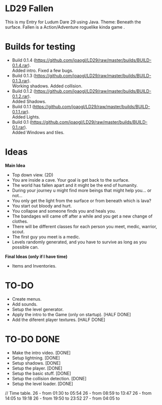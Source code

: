 LD29 Fallen
====

This is my Entry for Ludum Dare 29 using Java. Theme: Beneath the surface.
Fallen is a Action/Adventure roguelike kinda game .

Builds for testing
====
- Build 0.1.4 (https://github.com/joaogl/LD29/raw/master/builds/BUILD-0.1.4.rar). <br> 
	Added intro.
	Fixed a few bugs.
- Build 0.1.3 (https://github.com/joaogl/LD29/raw/master/builds/BUILD-0.1.3.rar). <br> 
	Working shadows.
	Added collision.
- Build 0.1.2 (https://github.com/joaogl/LD29/raw/master/builds/BUILD-0.1.2.rar). <br> 
	Added Shadows.
- Build 0.1.1 (https://github.com/joaogl/LD29/raw/master/builds/BUILD-0.1.1.rar). <br> 
	Added Lights.
- Build 0.1 (https://github.com/joaogl/LD29/raw/master/builds/BUILD-0.1.rar). <br> 
	Added Windows and tiles.

**Ideas**
====
**Main Idea**
- Top down view. (2D)
- You are inside a cave. Your goal is get back to the surface.
- The world has fallen apart and it might be the end of humanity.
- During your journey u might find more beings that might help you... or not... 
- You only get the light from the surface or from beneath which is lava?
- You start out bloody and hurt.
- You collapse and someone finds you and heals you.
- The bandages will came off after a while and you get a new change of clothes.
- There will be different classes for each person you meet, medic, warrior, scout.
- The first guy you meet is a medic.
- Levels randomly generated, and you have to survive as long as you possible can.

**Final Ideas (only if I have time)**
- Items and Inventories.

TO-DO
====
- Create menus.
- Add sounds.
- Setup the level generator.
- Apply the intro to the Game (only on startup). [HALF DONE]
- Add the diferent player textures. [HALF DONE]

TO-DO DONE
====
- Make the intro video.  [DONE]
- Setup lightning. [DONE]
- Setup shadows. [DONE]
- Setup the player. [DONE]
- Setup the basic stuff. [DONE]
- Setup the collision detection. [DONE]
- Setup the level loader. [DONE]

// Time table.
26 - from 01:30 to 05:54
26 - from 08:59 to 13:47
26 - from 14:05 to 19:18
26 - from 19:50 to 23:52
27 - from 04:05 to 

